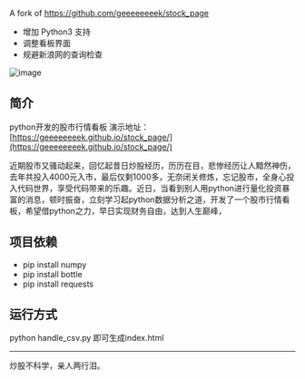 
A fork of https://github.com/geeeeeeeek/stock_page

- 增加 Python3 支持
- 调整看板界面
- 规避新浪网的查询检查

![image](https://user-images.githubusercontent.com/929715/210698581-4c1f36c0-b69e-4df6-bef3-6147e3beb96c.png)


## 简介

python开发的股市行情看板
演示地址：[https://geeeeeeeek.github.io/stock_page/](https://geeeeeeeek.github.io/stock_page/)

近期股市又骚动起来，回忆起昔日炒股经历，历历在目，悲惨经历让人黯然神伤，去年共投入4000元入市，最后仅剩1000多，无奈闭关修炼，忘记股市，全身心投入代码世界，享受代码带来的乐趣。近日，当看到别人用python进行量化投资暴富的消息，顿时振奋，立刻学习起python数据分析之道，开发了一个股市行情看板，希望借python之力，早日实现财务自由，达到人生巅峰，

## 项目依赖

- pip install numpy
- pip install bottle
- pip install requests 

## 运行方式

python handle_csv.py 即可生成index.html

---

炒股不科学，亲人两行泪。
